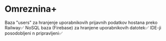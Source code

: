 # Omreznina+

Baza "users" za hranjenje uporabnikovih prijavnih podatkov hostana preko Railway✅
NoSQL baza (Firebase) za hranjene uporabnikovih datotek✅
IDE-ji posodobljeni n pripravljeni✅
